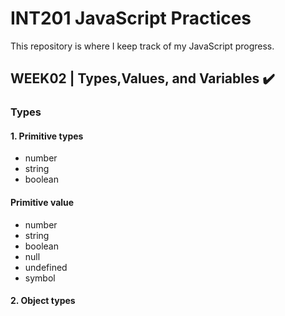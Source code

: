 # INT201 JavaScript Practices
This repository is where I keep track of my JavaScript progress.
## WEEK02 | Types,Values, and Variables :heavy_check_mark:

### **Types**
#### 1. Primitive types
* number
* string
* boolean
#### Primitive value
* number
* string
* boolean
* null
* undefined
* symbol
#### 2. Object types
